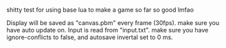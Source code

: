 shitty test for using base lua to make a game
so far so good lmfao

Display will be saved as "canvas.pbm" every frame (30fps). make sure you have auto update on.
Input is read from "input.txt". make sure you have ignore-conflicts to false, and autosave invertal set to 0 ms.
